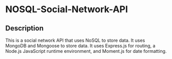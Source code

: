 # NOSQL-Social-Network-API

## Description

This is a social network API that uses NoSQL to store data. It uses MongoDB and Mongoose to store data. It uses Express.js for routing, a Node.js JavaScript runtime environment, and Moment.js for date formatting.

